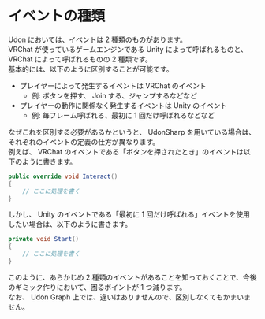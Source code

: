 # イベントの種類

Udon においては、イベントは 2 種類のものがあります。  
VRChat が使っているゲームエンジンである Unity によって呼ばれるものと、 VRChat によって呼ばれるものの 2 種類です。  
基本的には、以下のように区別することが可能です。

-   プレイヤーによって発生するイベントは VRChat のイベント
    -   例: ボタンを押す、 Join する、ジャンプするなどなど
-   プレイヤーの動作に関係なく発生するイベントは Unity のイベント
    -   例: 毎フレーム呼ばれる、最初に 1 回だけ呼ばれるなどなど

なぜこれを区別する必要があるかというと、 UdonSharp を用いている場合は、それぞれのイベントの定義の仕方が異なります。  
例えば、 VRChat のイベントである「ボタンを押されたとき」のイベントは以下のように書きます。

```csharp
public override void Interact()
{
    // ここに処理を書く
}
```

しかし、 Unity のイベントである「最初に 1 回だけ呼ばれる」イベントを使用したい場合は、以下のように書きます。

```csharp
private void Start()
{
    // ここに処理を書く
}
```

このように、あらかじめ 2 種類のイベントがあることを知っておくことで、今後のギミック作りにおいて、困るポイントが 1 つ減ります。  
なお、 Udon Graph 上では、違いはありませんので、区別しなくてもかまいません。
